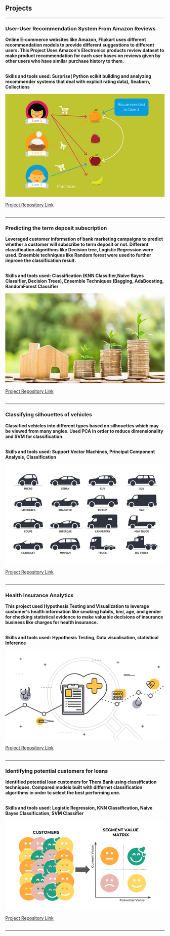 
<h2>Projects</h2>

---

<h3>User-User Recommendation System From Amazon Reviews</h3>
<b>Online E-commerce websites like Amazon, Flipkart uses different recommendation models to provide different suggestions to different users. This Project Uses Amazon's Electronics products review dataset to make product recommendation for each user bases on reviews given by other users who have similar purchase history to them.</b>
<br><br>

<b>Skills and tools used: </b>
<b>Surprise( Python scikit building and analyzing recommender systems that deal with explicit rating data), Seaborn, Collections</b>
 
<img src="images/recommend1.png?raw=true"/>

<a href="https://github.com/kapil3093/user_user_recommendation_system">Project Repository Link</a>
<br><br>

---

<h3>Predicting the term deposit subscription</h3>
<b>Leveraged customer information of bank marketing campaigns to predict whether a customer will subscribe to term deposit or not. Different classification algorithms like Decision tree, Logistic Regression were used. Ensemble techniques like Random forest were used to further improve the classification result.</b>
<br><br>

<b>Skills and tools used: </b>
<b>Classification (KNN Classifier,Naive Bayes Classifier, Decision Trees), Ensemble Techniques (Bagging, AdaBoosting, RandomForest Classifier</b>
 
<img src="images/term_deposit.jpg?raw=true"/>

<a href="https://github.com/kapil3093/Predicting_the_term_deposit_subscription">Project Repository Link</a>
<br><br>

---

<h3>Classifying silhouettes of vehicles</h3>
<b>Classified vehicles into different types based on silhouettes which may be viewed from many angles. Used PCA in order to reduce dimensionality and SVM for classification.</b>
<br><br>

<b>Skills and tools used: </b>
<b>Support Vector Machines, Principal Component Analysis, Classification</b>
 
<img src="images/vehicle_silhouettes.jpg?raw=true"/>

<a href="https://github.com/kapil3093/Classifying_silhouettes_of_vehicles">Project Repository Link</a>
<br><br>

---

<h3>Health Insurance Analytics</h3>
<b>This project used Hypothesis Testing and Visualization to leverage customer's health information like smoking habits, bmi, age, and gender for checking statistical evidence to make valuable decisions of insurance business like charges for health insurance.</b>
<br><br>

<b>Skills and tools used:</b>
<b>Hypothesis Testing, Data visualisation, statistical Inference</b>
 
<img src="images/health_insurance.png?raw=true"/>

<a href="https://github.com/kapil3093/Health-Insurance">Project Repository Link</a>
<br><br>

---

<h3>Identifying potential customers for loans</h3>
<b>Identified potential loan customers for Thera Bank using classification techniques. Compared models built with differnet classification algorithms in order to select the best performing one.</b>
<br><br>

<b>Skills and tools used:</b>
<b>Logistic Regression, KNN Classification, Naive Bayes Classification, SVM Classifier</b>
 
<img src="images/cust_loan.png?raw=true"/>

<a href="https://github.com/kapil3093/Identifying-potential-customers-for-loans">Project Repository Link</a>
<br><br>

---










